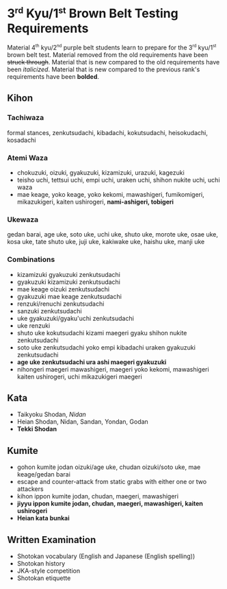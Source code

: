 <!-- markdownlint-disable no-inline-html -->
# 3<sup><small>rd</small></sup> Kyu/1<sup><small>st</small></sup> Brown Belt Testing Requirements

Material 4<sup><small>th</small></sup> kyu/2<sup><small>nd</small></sup> purple belt students learn to prepare for
the 3<sup><small>rd</small></sup> kyu/1<sup><small>st</small></sup> brown belt test.
Material removed from the old requirements have been ~~struck through~~.
Material that is new compared to the old requirements have been *italicized*.
Material that is new compared to the previous rank's requirements have been **bolded**.

## Kihon

### Tachiwaza

formal stances, zenkutsudachi, kibadachi, kokutsudachi, heisokudachi, kosadachi

### Atemi Waza

* chokuzuki, oizuki, gyakuzuki, kizamizuki, urazuki, kagezuki
* teisho uchi, tettsui uchi, empi uchi, uraken uchi, shihon nukite uchi, uchi waza
* mae keage, yoko keage, yoko kekomi, mawashigeri, fumikomigeri, mikazukigeri, kaiten ushirogeri, **nami-ashigeri, tobigeri**

### Ukewaza

gedan barai, age uke, soto uke, uchi uke, shuto uke, morote uke, osae uke, kosa uke, tate shuto uke, juji uke, kakiwake uke, haishu uke, manji uke

### Combinations

* kizamizuki gyakuzuki zenkutsudachi
* gyakuzuki kizamizuki zenkutsudachi
* mae keage oizuki zenkutsudachi
* gyakuzuki mae keage zenkutsudachi
* renzuki/renuchi zenkutsudachi
* sanzuki zenkutsudachi
* uke gyakuzuki/gyaku'uchi zenkutsudachi
* uke renzuki
* shuto uke kokutsudachi kizami maegeri gyaku shihon nukite zenkutsudachi
* soto uke zenkutsudachi yoko empi kibadachi uraken gyakuzuki zenkutsudachi
* **age uke zenkutsudachi ura ashi maegeri gyakuzuki**
* nihongeri maegeri mawashigeri, maegeri yoko kekomi, mawashigeri kaiten ushirogeri, uchi mikazukigeri maegeri

## Kata

* Taikyoku Shodan, *Nidan*
* Heian Shodan, Nidan, Sandan, Yondan, Godan
* **Tekki Shodan**

## Kumite

* gohon kumite jodan oizuki/age uke, chudan oizuki/soto uke, mae keage/gedan barai
* escape and counter-attack from static grabs with either one or two attackers
* kihon ippon kumite jodan, chudan, maegeri, mawashigeri
* **jiyyu ippon kumite jodan, chudan, maegeri, mawashigeri, kaiten ushirogeri**
* **Heian kata bunkai**

## Written Examination

* Shotokan vocabulary (English and Japanese (English spelling))
* Shotokan history
* JKA-style competition
* Shotokan etiquette
